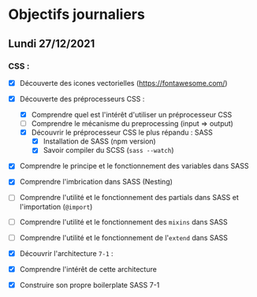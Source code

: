 # Objectifs journaliers

## Lundi 27/12/2021

### CSS : 
  * [X] Découverte des icones vectorielles (https://fontawesome.com/)
  * [X] Découverte des préprocesseurs CSS :
    * [X] Comprendre quel est l'intérêt d'utiliser un préprocesseur CSS 
    * [ ] Comprendre le mécanisme du preprocessing (input => output)
    * [X] Découvrir le préprocesseur CSS le plus répandu : SASS
      * [X] Installation de SASS (npm version)
      * [X] Savoir compiler du SCSS (`sass --watch`)
  * [X] Comprendre le principe et le fonctionnement des variables dans SASS
  * [X] Comprendre l'imbrication dans SASS (Nesting)
  * [ ] Comprendre l'utilité et le fonctionnement des partials dans SASS et l'importation (`@import`)
  * [ ] Comprendre l'utilité et le fonctionnement des `mixins` dans SASS
  * [ ] Comprendre l'utilité et le fonctionnement de l'`extend` dans SASS
  * [X] Découvrir l'architecture `7-1` :
  * [X] Comprendre l'intérêt de cette architecture
  * [X] Construire son propre boilerplate SASS 7-1

